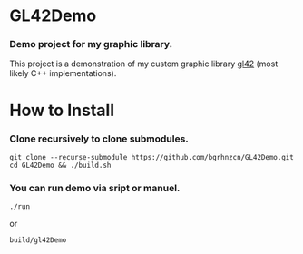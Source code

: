 # GL42Demo
### Demo project for my graphic library.

This project is a demonstration of my custom graphic library [gl42](https://github.com/bgrhnzcn/GL42.git) (most likely C++ implementations).

# How to Install

### Clone recursively to clone submodules.

	git clone --recurse-submodule https://github.com/bgrhnzcn/GL42Demo.git
	cd GL42Demo && ./build.sh

### You can run demo via sript or manuel.

	./run
or

	build/gl42Demo
